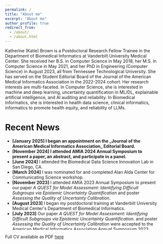 ```yaml
---
permalink: /
title: "About me"
excerpt: "About me"
author_profile: true
redirect_from: 
  - /about/
  - /about.html
---
```


Katherine (Katie) Brown is a Postdoctoral Research Fellow Trainee in the Department of Biomedical Informatics at Vanderbilt University Medical Center. She received her B.S. in Computer Science in May 2018, her M.S. in Computer Science in May 2021, and her PhD in Engineering (Computer Science) in August 2023, all from Tennessee Technological University. She has served on the Student Editorial Board of the Journal of the American Medical Informatics Association in the 2022-2024 cohort. Her research interests are multi-faceted. In Computer Science, she is interested in machine and deep learning, uncertainty quantification in ML/DL, explainable artificial intelligence, and AI auditing and reliability. In Biomedical Informatics, she is interested in health data science, clinical informatics, informatics to promote health equity, and reliability of LLMs.

Recent News
======
<ul style="width: auto; height: 300px; overflow: auto">
  <li><b>[January 2025] I began an appointment on the _Journal of the American Medical Informatics Association_ Editorial Board. </b></li>
  <li><b>[November 2024] I attended AMIA 2024 Annual Symposium to present a paper, an abstract, and participate in a panel. </b></li>
  <li><b>[June 2024]</b> I attended the Biomedical Data Science Innovation Lab in San Diego, CA. </li>
  <li><b>[March 2024]</b> I was nominated for and completed Alan Alda Center for Communicating Science workshop.</li>
  <li><b>[November 2023]</b> I attended AMIA 2023 Annual Symposium to present our paper <i>A QUEST for Model Assessment: Identifying Difficult Subgroups via Epistemic Uncertainty Quantification</i> and poster <i>Assessing the Quality of Uncertainty Calibration</i>.</li>
  <li><b>[August 2023]</b> I began my postdoctoral training at Vanderbilt University Medical Center's Department of Biomedical Informatics.</li>
  <li> <b>[July 2023]</b> Our paper <i>A QUEST for Model Assessment: Identifying Difficult Subgroups via Epistemic Uncertainty Quantification.</i> and poster <i>Assessing the Quality of Uncertainty Calibration</i> were accepted to the American Medical Informatics Association Annual Symposium 2023.</li>
  <li> <b>[July 2023]</b> I sucessfully defended my dissertation <i>Evaluating, Explaining, AND Utilizing Model Uncertainty in High-Performing, Opaque Machine Learning Models</i> and graduated with my PhD in Engineering (Computer Science).</li>
</ul>

Full CV available as PDF <a href="/files/CV.pdf">here</a>
